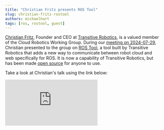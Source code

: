 ```yaml
---
title: "Christian Fritz presents ROS Tool"
slug: christian-fritz-rostool
authors: michaelhart
tags: [ros, rostool, guest]
---
```


[Christian Fritz](https://www.linkedin.com/in/christianfritz), Founder and CEO at [Transitive Robotics](https://transitiverobotics.com/), is a valued member of the Cloud Robotics Working Group. During our [meeting on 2024-07-29](/meetings), Christian presented to the group on [ROS Tool](https://transitiverobotics.com/caps/transitive-robotics/ros-tool/), a tool built by Transitive Robotics that adds a new way to communicate between robot cloud and web specifically for ROS. It is now a capability of Transitive Robotics, but has been made [open source](https://github.com/transitiverobotics/transitive) for anyone to use.

Take a look at Christian's talk using the link below:

<iframe class="youtube-video" src="https://www.youtube.com/embed/c1NtCXhLTYE?si=YUiDdxxrbBCwammG" title="YouTube video player" frameborder="0" allow="accelerometer; autoplay; clipboard-write; encrypted-media; gyroscope; picture-in-picture; web-share" referrerpolicy="strict-origin-when-cross-origin" allowfullscreen></iframe>
